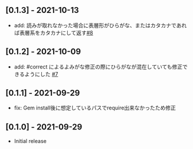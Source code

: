 ## [0.1.3] - 2021-10-13
- add: 読みが取れなかった場合に表層形がひらがな、またはカタカナであれば表層系をカタカナにして返す[#8](https://github.com/yuriko1211/utanone/pull/8)

## [0.1.2] - 2021-10-09
- add: #correct によるよみがな修正の際にひらがなが混在していても修正できるようにした [#7](https://github.com/yuriko1211/utanone/pull/7)

## [0.1.1] - 2021-09-29
- fix: Gem install後に想定しているパスでrequire出来なかったため修正

## [0.1.0] - 2021-09-29
- Initial release
